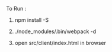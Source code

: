 To Run :

1. npm install -S

2. ./node_modules/.bin/webpack -d

3. open src/client/index.html in browser
